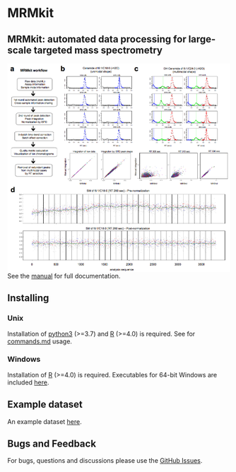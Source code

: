 # MRMkit

## MRMkit: automated data processing for large-scale targeted mass spectrometry
 
<img src="Figure1_small.png" align="left">

See the [manual](manual.pdf) for full documentation.

## Installing 

### Unix

Installation of [python3](https://www.python.org/) (>=3.7) and [R](https://cran.r-project.org/) (>=4.0) is required. See for [commands.md](commands.md) usage.

### Windows

Installation of [R](https://cran.r-project.org/) (>=4.0) is required.
Executables for 64-bit Windows are included [here](https://drive.google.com/drive/folders/1Jt2cRt96Jez4uTZUGN-gaXrD67MWvbMK?usp=sharing).

## Example dataset

An example dataset [here](https://drive.google.com/drive/folders/18VtbYfto3sXIJfTpOUetuunyraTCyqdf).

## Bugs and Feedback

For bugs, questions and discussions please use the [GitHub Issues](https://github.com/MRMkit/MRMkit/issues).

